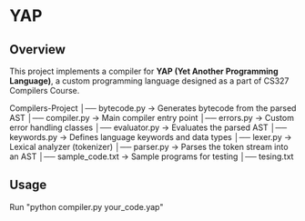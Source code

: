 # YAP

## Overview
This project implements a compiler for **YAP (Yet Another Programming Language)**, a custom programming language designed as a part of CS327 Compilers Course.

Compilers-Project
│── bytecode.py     -> Generates bytecode from the parsed AST 
│── compiler.py     -> Main compiler entry point
│── errors.py       -> Custom error handling classes
│── evaluator.py    -> Evaluates the parsed AST
│── keywords.py     -> Defines language keywords and data types
│── lexer.py        -> Lexical analyzer (tokenizer)
│── parser.py       -> Parses the token stream into an AST
│── sample_code.txt -> Sample programs for testing
│── tesing.txt       

## Usage
Run "python compiler.py your_code.yap"




